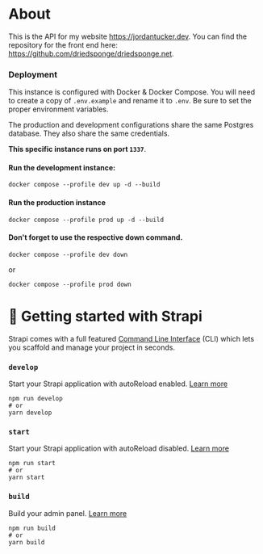 # About

This is the API for my website https://jordantucker.dev. You can find the repository
for the front end here: https://github.com/driedsponge/driedsponge.net.

### Deployment

This instance is configured with Docker & Docker Compose.
You will need to create a copy of `.env.example` and rename it to `.env`.
Be sure to set the proper environment variables.

The production and development configurations share the same Postgres database. They also share the
same credentials.

**This specific instance runs on port `1337`**.

#### Run the development instance:
```
docker compose --profile dev up -d --build
```
#### Run the production instance
```
docker compose --profile prod up -d --build
```
#### Don't forget to use the respective down command.
```
docker compose --profile dev down
```
or
```
docker compose --profile prod down
```

# 🚀 Getting started with Strapi

Strapi comes with a full featured [Command Line Interface](https://docs.strapi.io/dev-docs/cli) (CLI) which lets you scaffold and manage your project in seconds.

### `develop`

Start your Strapi application with autoReload enabled. [Learn more](https://docs.strapi.io/dev-docs/cli#strapi-develop)

```
npm run develop
# or
yarn develop
```

### `start`

Start your Strapi application with autoReload disabled. [Learn more](https://docs.strapi.io/dev-docs/cli#strapi-start)

```
npm run start
# or
yarn start
```

### `build`

Build your admin panel. [Learn more](https://docs.strapi.io/dev-docs/cli#strapi-build)

```
npm run build
# or
yarn build
```
